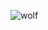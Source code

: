 
![wolf](https://user-images.githubusercontent.com/117387631/204899259-6764ab93-7675-4ce2-8a13-0d300ef8e226.jpeg)
